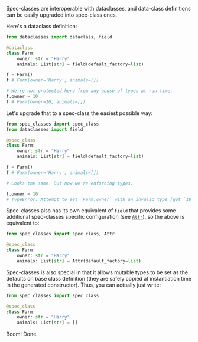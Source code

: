 Spec-classes are interoperable with dataclasses, and data-class definitions can
be easily upgraded into spec-class ones.

Here's a dataclass definition:

```python
from dataclasses import dataclass, field

@dataclass
class Farm:
    owner: str = "Harry"
    animals: List[str] = field(default_factory=list)

f = Farm()
f # Farm(owner='Harry', animals=[])

# We're not protected here from any abuse of types at run-time.
f.owner = 10
f # Farm(owner=10, animals=[])
```

Let's upgrade that to a spec-class the easiest possible way:
```python
from spec_classes import spec_class
from dataclasses import field

@spec_class
class Farm:
    owner: str = "Harry"
    animals: List[str] = field(default_factory=list)

f = Farm()
f # Farm(owner='Harry', animals=[])

# Looks the same! But now we're enforcing types.

f.owner = 10
# TypeError: Attempt to set `Farm.owner` with an invalid type [got `10`; expecting `str`].
```

Spec-classes also has its own equivalent of `field` that provides some
additional spec-classes specific configuration (see [`Attr`](../usage/special_types.md#Attr)),
so the above is equivalent to:
```python
from spec_classes import spec_class, Attr

@spec_class
class Farm:
    owner: str = "Harry"
    animals: List[str] = Attr(default_factory=list)
```

Spec-classes is also special in that it allows mutable types to be set as the
defaults on base class definition (they are safely copied at instantiation time
in the generated constructor). Thus, you can actually just write:
```python
from spec_classes import spec_class

@spec_class
class Farm:
    owner: str = "Harry"
    animals: List[str] = []
```

Boom! Done.